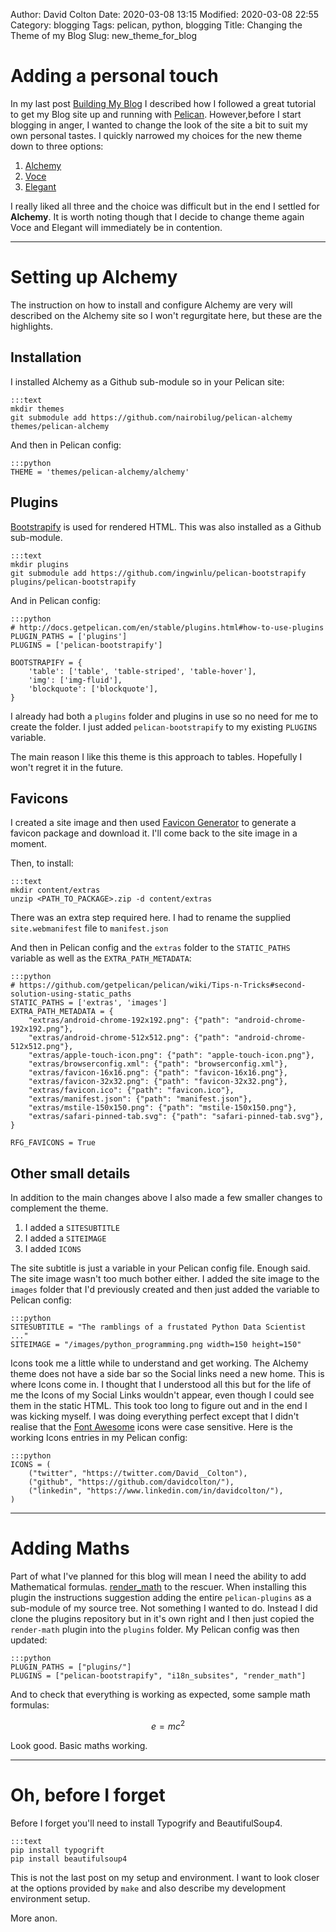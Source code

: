Author: David Colton
Date: 2020-03-08 13:15
Modified: 2020-03-08 22:55
Category: blogging
Tags: pelican, python, blogging
Title: Changing the Theme of my Blog 
Slug: new_theme_for_blog

# Adding a personal touch

In my last post [Building My Blog]({filename}/articles/20200304_building_my_blog.md) I described how I followed a great tutorial to get my Blog site up and running with [Pelican](https://github.com/getpelican/pelican). However,before I start blogging in anger, I wanted to change the look of the site a bit to suit my own personal tastes. I quickly narrowed my choices for the new theme down to three options:

1. [Alchemy](https://github.com/nairobilug/pelican-alchemy)
1. [Voce](https://github.com/limbenjamin/voce)
1. [Elegant](https://github.com/Pelican-Elegant/elegant)

I really liked all three and the choice was difficult but in the end I settled for **Alchemy**. It is worth noting though that I decide to change theme again Voce and Elegant will immediately be in contention.

---

# Setting up Alchemy

The instruction on how to install and configure Alchemy are very will described on the Alchemy site so I won't regurgitate here, but these are the highlights.

## Installation

I installed Alchemy as a Github sub-module so in your Pelican site:

    :::text
    mkdir themes
    git submodule add https://github.com/nairobilug/pelican-alchemy themes/pelican-alchemy

And then in Pelican config:

    :::python
    THEME = 'themes/pelican-alchemy/alchemy'

## Plugins

[Bootstrapify](https://github.com/ingwinlu/pelican-bootstrapify) is used for rendered HTML. This was also installed as a Github sub-module.

    :::text
    mkdir plugins
    git submodule add https://github.com/ingwinlu/pelican-bootstrapify plugins/pelican-bootstrapify

And in Pelican config:

    :::python
    # http://docs.getpelican.com/en/stable/plugins.html#how-to-use-plugins
    PLUGIN_PATHS = ['plugins']
    PLUGINS = ['pelican-bootstrapify']

    BOOTSTRAPIFY = {
        'table': ['table', 'table-striped', 'table-hover'],
        'img': ['img-fluid'],
        'blockquote': ['blockquote'],
    }

I already had both a `plugins` folder and plugins in use so no need for me to create the folder. I just added `pelican-bootstrapify` to my existing `PLUGINS` variable.

The main reason I like this theme is this approach to tables. Hopefully I won't regret it in the future.

## Favicons
I created a site image and then used [Favicon Generator](http://realfavicongenerator.net/) to generate a favicon package and download it. I'll come back to the site image in a moment.

Then, to install:

    :::text
    mkdir content/extras
    unzip <PATH_TO_PACKAGE>.zip -d content/extras

There was an extra step required here. I had to rename the supplied `site.webmanifest` file to `manifest.json`

And then in Pelican config and the `extras` folder to the `STATIC_PATHS` variable as well as the `EXTRA_PATH_METADATA`:

    :::python
    # https://github.com/getpelican/pelican/wiki/Tips-n-Tricks#second-solution-using-static_paths
    STATIC_PATHS = ['extras', 'images']
    EXTRA_PATH_METADATA = {
        "extras/android-chrome-192x192.png": {"path": "android-chrome-192x192.png"},
        "extras/android-chrome-512x512.png": {"path": "android-chrome-512x512.png"},
        "extras/apple-touch-icon.png": {"path": "apple-touch-icon.png"},
        "extras/browserconfig.xml": {"path": "browserconfig.xml"},
        "extras/favicon-16x16.png": {"path": "favicon-16x16.png"},
        "extras/favicon-32x32.png": {"path": "favicon-32x32.png"},
        "extras/favicon.ico": {"path": "favicon.ico"},
        "extras/manifest.json": {"path": "manifest.json"},
        "extras/mstile-150x150.png": {"path": "mstile-150x150.png"},
        "extras/safari-pinned-tab.svg": {"path": "safari-pinned-tab.svg"},
    }
    
    RFG_FAVICONS = True

## Other small details

In addition to the main changes above I also made a few smaller changes to complement the theme.

1. I added a `SITESUBTITLE`
1. I added a `SITEIMAGE`
1. I added `ICONS`

The site subtitle is just a variable in your Pelican config file. Enough said. The site image wasn't too much bother either. I added the site image to the `images` folder that I'd previously created and then just added the variable to Pelican config:

    :::python
    SITESUBTITLE = "The ramblings of a frustated Python Data Scientist ..."
    SITEIMAGE = "/images/python_programming.png width=150 height=150"

Icons took me a little while to understand and get working. The Alchemy theme does not have a side bar so the Social links need a new home. This is where Icons come in. I thought that I understood all this but for the life of me the Icons of my Social Links wouldn't appear, even though I could see them in the static HTML. This took too long to figure out and in the end I was kicking myself. I was doing everything perfect except that I didn't realise that the [Font Awesome](https://fontawesome.com/) icons were case sensitive. Here is the working Icons entries in my Pelican config:

    :::python
    ICONS = (
        ("twitter", "https://twitter.com/David__Colton"),
        ("github", "https://github.com/davidcolton/"),
        ("linkedin", "https://www.linkedin.com/in/davidcolton/"),
    )

---

# Adding Maths

Part of what I've planned for this blog will mean I need the ability to add Mathematical formulas. [render_math](https://pypi.org/project/pelican-render-math/) to the rescuer. When installing this plugin the instructions suggestion adding the entire `pelican-plugins` as a sub-module of my source tree. Not something I wanted to do. Instead I did clone the plugins repository but in it's own right and I then just copied the `render-math` plugin into the `plugins` folder. My Pelican config was then updated:

    :::python
    PLUGIN_PATHS = ["plugins/"]
    PLUGINS = ["pelican-bootstrapify", "i18n_subsites", "render_math"]

And to check that everything is working as expected, some sample math formulas:

$$e=mc^2$$

Look good. Basic maths working.

---

# Oh, before I forget

Before I forget you'll need to install Typogrify and BeautifulSoup4.

    :::text
    pip install typogrift
    pip install beautifulsoup4 

This is not the last post on my setup and environment. I want to look closer at the options provided by `make` and also describe my development environment setup.

More anon.

